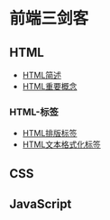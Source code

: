 # 前端三剑客

## HTML

- [HTML简述](./docs/html/HTML简述.md)
- [HTML重要概念](./docs/html/HTML重要概念.md)

### HTML-标签

- [HTML排版标签](./docs/html/HTML排版标签.md)
- [HTML文本格式化标签](./docs/html/HTML文本格式化标签.md)

## CSS

## JavaScript


